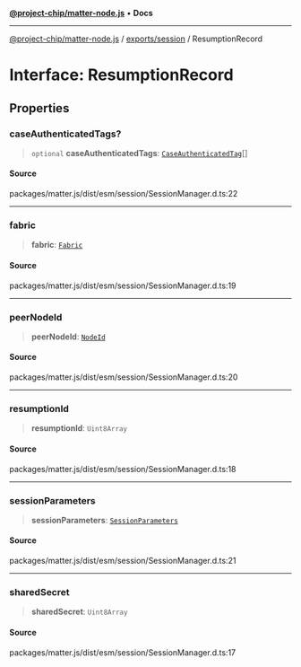 [**@project-chip/matter-node.js**](../../../README.md) • **Docs**

***

[@project-chip/matter-node.js](../../../modules.md) / [exports/session](../README.md) / ResumptionRecord

# Interface: ResumptionRecord

## Properties

### caseAuthenticatedTags?

> `optional` **caseAuthenticatedTags**: [`CaseAuthenticatedTag`](../../datatype/README.md#caseauthenticatedtag)[]

#### Source

packages/matter.js/dist/esm/session/SessionManager.d.ts:22

***

### fabric

> **fabric**: [`Fabric`](../../fabric/classes/Fabric.md)

#### Source

packages/matter.js/dist/esm/session/SessionManager.d.ts:19

***

### peerNodeId

> **peerNodeId**: [`NodeId`](../../datatype/README.md#nodeid)

#### Source

packages/matter.js/dist/esm/session/SessionManager.d.ts:20

***

### resumptionId

> **resumptionId**: `Uint8Array`

#### Source

packages/matter.js/dist/esm/session/SessionManager.d.ts:18

***

### sessionParameters

> **sessionParameters**: [`SessionParameters`](SessionParameters.md)

#### Source

packages/matter.js/dist/esm/session/SessionManager.d.ts:21

***

### sharedSecret

> **sharedSecret**: `Uint8Array`

#### Source

packages/matter.js/dist/esm/session/SessionManager.d.ts:17
